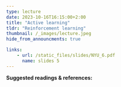 ```yaml
---
type: lecture
date: 2023-10-16T16:15:00+2:00
title: "Active learning"
tldr: "Reinforcement learning"
thumbnail: /_images/lecture.jpeg
hide_from_announcments: true

links: 
    - url: /static_files/slides/NYU_6.pdf
      name: slides 5
---
```


**Suggested readings & references:**
